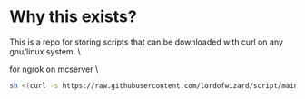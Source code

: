 # Why this exists?
This is a repo for storing scripts that can be downloaded with curl on any gnu/linux system. \

for ngrok on mcserver \
```sh
sh <(curl -s https://raw.githubusercontent.com/lordofwizard/script/main/ngrok-dn)
```
